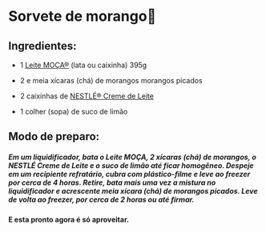 # Sorvete de morango:strawberry:

## **Ingredientes**:

- 1 [Leite MOÇA®](https://www.nestle.com.br/marcas/moca/moca-leite-condensado) (lata ou caixinha) 395g

- 2 e meia xícaras (chá) de morangos morangos picados

- 2 caixinhas de [NESTLÉ® Creme de Leite](https://www.nestle.com.br/marcas/nestle/creme-de-leite-nestle-tradicional)

- 1 colher (sopa) de suco de limão

## Modo de preparo:

##### *Em um liquidificador, bata o Leite MOÇA, 2 xícaras (chá) de morangos, o NESTLÉ Creme de Leite e o suco de limão até ficar homogêneo. Despeje em um recipiente refratário, cubra com plástico-filme e leve ao freezer por cerca de 4 horas. Retire, bata mais uma vez a mistura no liquidificador e acrescente meia xícara (chá) de morangos picados. Leve de volta ao freezer, por cerca de 2 horas ou até firmar.*

#### E esta pronto agora é só aproveitar.







